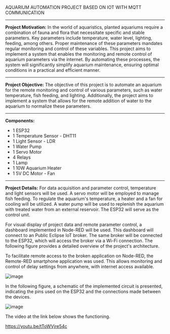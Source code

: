 AQUARIUM AUTOMATION PROJECT BASED ON IOT WITH MQTT COMMUNICATION 

--------------------------------------------------------------------------------------------------------------------------

**Project Motivation:**
In the world of aquaristics, planted aquariums require a combination of fauna and flora that necessitate specific and stable parameters. Key parameters include temperature, water level, lighting, feeding, among others. Proper maintenance of these parameters mandates regular monitoring and control of these variables. This project aims to implement a system that enables the monitoring and remote control of aquarium parameters via the internet. By automating these processes, the system will significantly simplify aquarium maintenance, ensuring optimal conditions in a practical and efficient manner.

--------------------------------------------------------------------------------------------------------------------------

**Project Objective:**
The objective of this project is to automate an aquarium for the remote monitoring and control of various parameters, such as water temperature, fish feeding, and lighting. Additionally, the project aims to implement a system that allows for the remote addition of water to the aquarium to normalize these parameters.

--------------------------------------------------------------------------------------------------------------------------

**Components:**
- 1 ESP32
- 1 Temperature Sensor - DHT11
- 1 Light Sensor - LDR
- 1 Water Pump
- 1 Servo Motor
- 4 Relays
- 1 Lamp
- 1 10W Aquarium Heater
- 1 5V DC Motor - Fan
  
--------------------------------------------------------------------------------------------------------------------------

**Project Details:**
For data acquisition and parameter control, temperature and light sensors will be used. A servo motor will be employed to manage fish feeding. To regulate the aquarium's temperature, a heater and a fan for cooling will be utilized. A water pump will be used to replenish the aquarium with treated water from an external reservoir. The ESP32 will serve as the control unit.

For visual display of project data and remote parameter control, a dashboard implemented in Node-RED will be used. This dashboard will connect to an Public Eclipse IoT broker. The same broker will be connected to the ESP32, which will access the broker via a Wi-Fi connection. The following figure provides a detailed overview of the project's architecture.

To facilitate remote access to the broken application on Node-RED, the Remote-RED smartphone application was used. This allows monitoring and control of delay settings from anywhere, with internet access available.


![image](https://github.com/guixavier-14/Aquarium-Automation-Project/assets/163915909/1251bca4-ac49-4893-bfcd-14890428c60d)

In the following figure, a schematic of the implemented circuit is presented, indicating the pins used on the ESP32 and the connections made between the devices.

![image](https://github.com/guixavier-14/Aquarium-Automation-Project/assets/163915909/877cb1a9-8296-428d-8ed9-44f7af619e42)

The video at the link below shows the functioning.

https://youtu.be/tToWVjre54c


